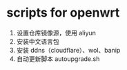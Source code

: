 # scripts for openwrt

1. 设置仓库镜像源，使用 aliyun
2. 安装中文语言包
3. 安装 ddns（cloudflare）、wol、banip
4. 自动更新脚本 autoupgrade.sh